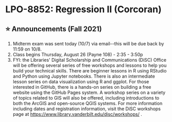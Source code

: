# LPO-8852: Regression II (Corcoran)

## :star: Announcements (Fall 2021)

1. Midterm exam was sent today (10/7) via email--this will be due back by 11:59 on 10/8.
2. Class begins Thursday, August 26 (Payne 108) - 2:35 - 3:50p
3. FYI: the Libraries' Digital Scholarship and Communications (DiSC) Office will be offering several series of free workshops and lessons to help you build your technical skills. There are beginner lessons in R using RStudio and Python using Jupyter notebooks. There is also an intermediate lesson series on data visualization using R and ggplot. For those interested in GitHub, there is a hands-on series on building a free website using the GitHub Pages system. A workshop series on a variety of topics related to GIS will also be offered, including introductions to both the ArcGIS and open-source QGIS systems. For more information including dates and registration information, visit the DiSC workshops page at https://www.library.vanderbilt.edu/disc/workshops/ .

